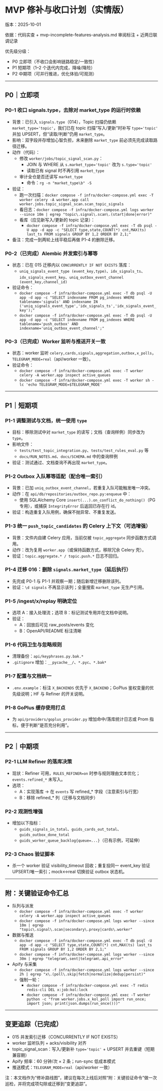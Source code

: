 # MVP 修补与收口计划（实情版）

版本：2025-10-01

依据：代码实查 + mvp-incomplete-features-analysis.md 审阅标注 + 近两日联调记录

优先级分级：
- P0 立即项（不收口会影响链路稳定/一致性）
- P1 短期项（1–2 个迭代内完成，降噪/降险）
- P2 中期项（可并行推进，优化体验/可观测）

---

## P0｜立即项

### P0-1 收口 signals.type，去除对 market_type 的运行时依赖
- 背景：已引入 `signals.type`（014），Topic 扫描仍依赖 `market_type='topic'`，我们已在 topic 扫描“写入/更新”时补写 `type='topic'` 并加 UPSERT，但“读取/判断”仍用 `market_type`。
- 影响：双字段并存增加心智负担，未来删除 `market_type` 前必须先完成读取路径迁移。
- 动作（代码）：
  - 修改 `worker/jobs/topic_signal_scan.py`：
    - JOIN 与 WHERE 从 `s.market_type='topic'` 改为 `s.type='topic'`
    - 读取已有 signal 时不再引用 `market_type`
  - 审计全仓是否还读写 `market_type`
    - 命令：`rg -n "market_type\b" -S`
- 验证：
  - 跑一次扫描：`docker compose -f infra/docker-compose.yml exec -T worker celery -A worker.app call worker.jobs.topic_signal_scan.scan_topic_signals`
  - 看日志：`docker compose -f infra/docker-compose.yml logs worker --since 10m | egrep "topic\.signal\.scan\.(start|done|error)"`
  - 看库（应见新写入/更新的 topic 记录）：
    - `docker compose -f infra/docker-compose.yml exec -T db psql -U app -d app -c "SELECT type,state,COUNT(*) cnt,MAX(ts) last_ts FROM signals GROUP BY 1,2 ORDER BY 2,1;"`
- 备注：完成一到两轮上线平稳后再做 P1-4 的删除迁移。

### P0-2（已完成）Alembic 并发索引与幂等
- 状态：已在 015 迁移内以 `CONCURRENTLY IF NOT EXISTS` 落库：
  - `uniq_signals_event_type (event_key,type)`、`idx_signals_ts`、`idx_signals_event_key`、`uniq_outbox_event_channel (event_key,channel_id)`
- 验证命令：
  - `docker compose -f infra/docker-compose.yml exec -T db psql -U app -d app -c "SELECT indexname FROM pg_indexes WHERE tablename='signals' AND indexname IN ('uniq_signals_event_type','idx_signals_ts','idx_signals_event_key');"`
  - `docker compose -f infra/docker-compose.yml exec -T db psql -U app -d app -c "SELECT indexname FROM pg_indexes WHERE tablename='push_outbox' AND indexname='uniq_outbox_event_channel';"`

### P0-3（已完成）Worker 监听与推送开关一致
- 状态：worker 监听 `celery,cards,signals,aggregation,outbox,x_polls`，`TELEGRAM_MODE=real`（api/worker 一致）。
- 验证命令：
  - `docker compose -f infra/docker-compose.yml exec -T worker celery -A worker.app inspect active_queues`
  - `docker compose -f infra/docker-compose.yml exec -T worker sh -lc 'echo TELEGRAM_MODE=$TELEGRAM_MODE'`

---

## P1｜短期项

### P1-1 调整测试与文档，统一使用 `type`
- 目标：移除测试中对 `market_type` 的读写；文档（查询样例）同步改为 `type`。
- 影响文件：
  - `tests/test_topic_integration.py`、`tests/test_rules_eval.py` 等
  - `docs/RUN_NOTES.md`、`docs/SCHEMA.md` 中的查询样例
- 验证：测试通过、文档查询不再出现 `market_type`。

### P1-2 Outbox 入队幂等适配（配合唯一索引）
- 背景：已加 `uniq_outbox_event_channel`，若重复入队可能触发唯一冲突。
- 动作：在 `api/db/repositories/outbox_repo.py:enqueue` 中：
  - 使用 SQLAlchemy Core `insert(...).on_conflict_do_nothing()`（PG 专用），或捕获 `IntegrityError` 后返回已存在行 id。
- 验证：构造重复入队用例，确保不抛异常、不重复发送。

### P1-3 统一 `push_topic_candidates` 的 Celery 上下文（可选增强）
- 背景：文件内自建 Celery 应用，当前仅被 `topic_aggregate` 同步函数方式调用。
- 动作：改为复用 `worker.app`（或保持函数方式，移除冗余 Celery 壳）。
- 验证：`topic.aggregate.* / topic.push.*` 日志不回归。

### P1-4 迁移 016：删除 `signals.market_type`（延后执行）
- 先完成 P0-1 与 P1-1 并观察一期；随后新增迁移删除该列。
- 验证：`\d signals` 不再显示该列；全量搜索 `market_type` 无生产引用。

### P1-5 /ingest/x/replay 明确定位
- 选项 A：接入处理流；选项 B：标记测试专用并在文档中说明。
- 验证：
  - A：回放后可见 raw_posts/events 变化
  - B：OpenAPI/README 标注清晰

### P1-6 代码卫生与忽略规则
- 清理备份：`api/keyphrases.py.bak.*`
- `.gitignore` 增加：`__pycache__/`、`*.pyc`、`*.bak*`

### P1-7 配置与文档统一
- `.env.example`：标注 `X_BACKENDS` 优先于 `X_BACKEND`；GoPlus 鉴权变量的优先级说明；HF 与 Refiner 的开关说明。

### P1-8 GoPlus 缓存使用打点
- 为 `api/providers/goplus_provider.py` 增加命中/落库统计日志或 Prom 指标，便于判断“是否充分利用”。

---

## P2｜中期项

### P2-1 LLM Refiner 的落库决策
- 现状：Refiner 可用，`RULES_REFINER=on` 时参与规则理由文本优化；`events.refined_*` 未写入。
- 选项：
  - A：实现落库 → 在 `events` 写 refined_* 字段（注意索引与行宽）
  - B：移除 refined_* 列（迁移与文档同步）

### P2-2 观测性增强
- 增加以下指标：
  - `guids_signals_in_total`、`guids_cards_out_total`、`guids_outbox_done_total`
  - `guids_worker_queue_backlog{queue=...}`（已有示例，可延伸）

### P2-3 Chaos 验证脚本
- 杀一个 worker 验证 visibility_timeout 回收；重复投同一 event_key 验证 UPSERT/唯一索引；mock↔real 切换验证 outbox 状态机。

---

## 附：关键验证命令汇总
- 队列与派发
  - `docker compose -f infra/docker-compose.yml exec -T worker celery -A worker.app inspect active_queues`
  - `docker compose -f infra/docker-compose.yml logs worker --since 10m | egrep "topic\.signal\.scan|secondary\.proxy|cards\.worker"`
- 数据与推送
  - `docker compose -f infra/docker-compose.yml exec -T db psql -U app -d app -c "SELECT type,state,COUNT(*) cnt,MAX(ts) last_ts FROM signals GROUP BY 1,2 ORDER BY 2,1;"`
  - `docker compose -f infra/docker-compose.yml logs worker --since 30m | egrep "telegram\.sent|telegram\.api_error"`
- Apify 与采集
  - `docker compose -f infra/docker-compose.yml logs worker --since 2h | egrep "x\.(poll\.skip|fetch|normalize|dedup|persist)"`
  - 强制一轮：
    - `docker compose -f infra/docker-compose.yml exec -T redis redis-cli DEL x:job:kol:lock`
    - `docker compose -f infra/docker-compose.yml exec -T worker python -c "from worker.jobs.x_kol_poll import run_once; import json; print(json.dumps(run_once()))"`

---

## 变更追踪（已完成）
- 015 并发索引迁移（CONCURRENTLY IF NOT EXISTS）
- worker 监听队列 + acks/visibility 对齐
- topic_signal_scan：写入/更新补 `type='topic'` + UPSERT 并去重键（短期兼容期）
- Apify 频率：60 分钟/次 × 2 条；run-sync 低成本模式
- 推送模式：`TELEGRAM_MODE=real`（api/worker 一致）

注：本文档作为“修补路线图”，建议在每次上线后对照“附：关键验证命令”做一次巡检，并将完成项勾除或迁移到“变更追踪”。

